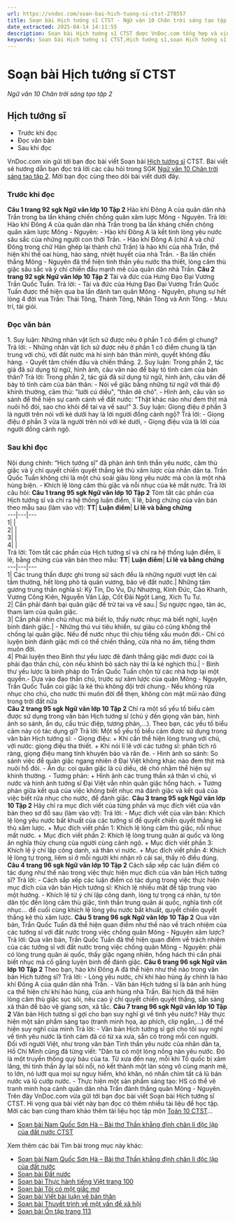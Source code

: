 ```yaml
---
url: https://vndoc.com/soan-bai-hich-tuong-si-ctst-278557
title: Soạn bài Hịch tướng sĩ CTST - Ngữ văn 10 Chân trời sáng tạo tập 2 - VnDoc.com
date_extracted: 2025-04-14 14:11:55
description: Soạn bài Hịch tướng sĩ CTST được VnDoc.com tổng hợp và xin gửi tới bạn đọc cùng tham khảo. Mời các bạn cùng theo dõi nội dung soạn Ngữ văn 10 Chân trời sáng tạo tập 2 dưới đây.
keywords: Soạn bài Hịch tướng sĩ CTST,Hịch tướng sĩ,soạn Hịch tướng sĩ,soạn văn Hịch tướng sĩ,soạn văn 10,ngữ văn 10 CTST,văn 10,Ngữ văn 10 Chân trời sáng tạo tập 2,soạn Ngữ văn 10 Chân trời sáng tạo tập 2,ngữ văn 10 chân trời sáng tạo,ngữ văn 10 tập 2 chân trời sáng tạo,Ngữ văn lớp 10 Chân trời sáng tạo tập 2,Ngữ văn 10 sách Chân trời sáng tạo tập 2
---
```


# Soạn bài Hịch tướng sĩ CTST
 _Ngữ văn 10 Chân trời sáng tạo tập 2_
## Hịch tướng sĩ
  * Trước khi đọc
  * Đọc văn bản
  * Sau khi đọc

VnDoc.com xin gửi tới bạn đọc bài viết Soạn bài [Hịch tướng sĩ](<https://vndoc.com/soan-bai-hich-tuong-si-ctst-278557>) CTST. Bài viết sẽ hướng dẫn bạn đọc trả lời các câu hỏi trong SGK [Ngữ văn 10 Chân trời sáng tạo tập 2](<https://vndoc.com/ngu-van-10-chan-troi-sang-tao-tap2>). Mời bạn đọc cùng theo dõi bài viết dưới đây.
### Trước khi đọc
**Câu 1 trang 92 sgk Ngữ văn lớp 10 Tập 2**
Hào khí Đông A của quân dân nhà Trần trong ba lần kháng chiến chống quân xâm lược Mông - Nguyên.
Trả lời:
Hào khí Đông A của quân dân nhà Trần trong ba lần kháng chiến chông quân xâm lược Mông - Nguyên:
\- Hào khí Đông A là kết tinh lòng yêu nước sâu sắc của những người con thời Trần.
\- Hào khí Đông A \(chữ A và chữ Đông trong chữ Hán ghép lại thành chữ Trần\) là hào khí của nhà Trần, thể hiện khí thế oai hùng, hào sảng, nhiệt huyết của nhà Trần.
\- Ba lần chiến thắng Mông - Nguyên đã thể hiện tinh thần yêu nước tha thiết, lòng căm thù giặc sâu sắc và ý chí chiến đấu mạnh mẽ của quân dân nhà Trần.
**Câu 2 trang 92 sgk Ngữ văn lớp 10 Tập 2**
Tài và đức của Hưng Đạo Đại Vương Trần Quốc Tuấn.
Trả lời:
\- Tài và đức của Hưng Đạo Đại Vương Trần Quốc Tuấn được thể hiện qua ba lần đánh tan quân Mông - Nguyên, phụng sự hết lòng 4 đời vua Trần: Thái Tông, Thánh Tông, Nhân Tông và Anh Tông.
\- Mưu trí, tài giỏi.
### Đọc văn bản
1\. Suy luận: Những nhân vật lịch sử được nêu ở phần 1 có điểm gì chung?
Trả lời:
\- Những nhân vật lịch sử được nêu ở phần 1 có điểm chung là tận trung với chủ, với đất nước mà hi sinh bản thân mình, quyết không đầu hàng.
\- Quyết tâm chiến đấu và chiến thắng.
2\. Suy luận: Trong phần 2, tác giả đã sử dụng từ ngữ, hình ảnh, câu văn nào để bày tỏ tình cảm của bản thân?
Trả lời:
Trong phần 2, tác giả đã sử dụng từ ngữ, hình ảnh, câu văn để bày tỏ tình cảm của bản thân:
\- Nói về giặc bằng những từ ngữ với thái độ khinh thường, căm thù: "lưỡi cú diều", “thân dê chó”.
\- Hình ảnh, câu văn so sánh để thể hiện sự canh cánh về đất nước: “Thật khác nào như đem thịt mà nuôi hổ đói, sao cho khỏi để tai vạ về sau\!”
3\. Suy luận: Giọng điệu ở phần 3 là người trên nói với kẻ dưới hay là lời người đồng cảnh ngộ?
Trả lời:
\- Giọng điệu ở phần 3 vừa là người trên nói với kẻ dưới,
\- Giọng điệu vừa là lời của người đồng cảnh ngộ.
### Sau khi đọc
Nội dung chính: “Hịch tướng sĩ” đã phản ánh tinh thần yêu nước, căm thù giặc và ý chí quyết chiến quyết thắng kẻ thù xâm lược của nhân dân ta. Trần Quốc Tuấn không chỉ là một chủ soái giàu lòng yêu nước mà còn là một nhà hùng biện. - Khích lệ lòng căm thù giặc và nỗi nhục của kẻ mất nước.
Trả lời câu hỏi:
**Câu 1 trang 95 sgk Ngữ văn lớp 10 Tập 2**
Tóm tắt các phần của Hịch tướng sĩ và chỉ ra hệ thống luận điểm, lí lẽ, bằng chứng của văn bản theo mẫu sau \(làm vào vở\):
**TT**| **Luận điểm**| **Lí lẽ và bằng chứng**  
---|---|---  
1| |   
2| |   
3| |   
4| |   
Trả lời:
Tóm tắt các phần của Hịch tướng sĩ và chỉ ra hệ thống luận điểm, lí lẽ, bằng chứng của văn bản theo mẫu:
**TT**| **Luận điểm**| **Lí lẽ và bằng chứng**  
---|---|---  
1| Các trung thần được ghi trong sử  sách đều là những người vượt lên cái tầm thường, hết lòng phò tá quân vương, bảo vệ đất nước.| Những tấm gương trung thần nghĩa sĩ: Kỷ Tín, Do Vu, Dự Nhượng, Kính Đức, Cảo Khanh, Vương Công Kiên, Nguyễn Văn Lập, Cốt Đãi Ngột Lang, Xích Tu Tư.  
2| Cần phải đánh bại quân giặc để trừ tai vạ về sau.| Sự ngược ngạo, tàn ác, tham lam của quân giặc.  
3| Cần phải nhìn chủ nhục mà biết lo, thấy nước nhục mà biết nghĩ, luyện binh đánh giặc.| \- Những thú vui tiêu khiển, sự giàu có cũng không thể chống lại quân giặc. Nếu để nước nhục thì chịu tiếng xấu muôn đời.\- Chỉ có luyện binh đánh giặc mới có thể chiến thắng, cửa nhà no ấm, tiếng thơm muôn đời.  
4| Phải luyện theo Binh thư yếu lược đê đánh thắng giặc mới được coi là phải đạo thần chủ, còn nếu khinh bỏ sách này thì là kẻ nghịch thù.| \- Binh thư yếu lược là binh pháp do Trần Quốc Tuấn chộn từ các nhà hợp lại một quyển.\- Dựa vào đạo thần chủ, trước sự xâm lược của quân Mông - Nguyên, Trần Quốc Tuấn coi giặc là kẻ thù không đội trời chung.\- Nếu không rửa nhục cho chủ, cho nước thì muôn đời để thẹn, không còn mặt mũi nào đứng trong trời đất nữa  
**Câu 2 trang 95 sgk Ngữ văn lớp 10 Tập 2**
Chỉ ra một số yếu tố biểu cảm được sử dụng trong văn bản Hịch tướng sĩ \(chú ý đến giọng văn bản, hình ảnh so sánh, ẩn dụ, cấu trúc điệp, tương phản,...\). Theo bạn, các yếu tố biểu cảm này có tác dụng gì?
Trả lời:
Một số yếu tố biểu cảm được sử dụng trong văn bản Hịch tướng sĩ:
\- Giọng điệu:
\+ Khi cần thể hiện lòng trung với chủ, với nước: giọng điệu tha thiết.
\+ Khi nói lí lẽ với các tướng sĩ: phân tích rõ ràng, giọng điệu mang tính khuyên bảo và răn đe.
\- Hình ảnh so sánh: So sánh việc để quân giặc ngang nhiên ở Đại Việt không khác nào đem thịt mà nuôi hổ đói.
\- Ẩn dụ: coi quân giặc là cú diều, dê chó nhằm thể hiện sự khinh thường.
\- Tương phản:
\+ Hình ảnh các trung thần xả thân vì chủ, vì nước và hình ảnh tướng sĩ Đại Việt vẫn nhìn quân giặc hống hách.
\+ Tương phản giữa kết quả của việc không biết nhục mà đánh giặc và kết quả của việc biết rửa nhục cho nước, để đánh giặc.
**Câu 3 trang 95 sgk Ngữ văn lớp 10 Tập 2**
Hãy chỉ ra mục đích viết của từng phần và mục đích viết của văn bản theo sơ đồ sau \(làm vào vở\):
Trả lời:
\- Mục đích viết của văn bản: Khích lệ lòng yêu nước bất khuất của các tướng sĩ để quyết chiến quyết thắng kẻ thù xâm lược.
\+ Mục đích viết phần 1: Khích lệ lòng căm thù giặc, nỗi nhục mất nước.
\+ Mục đích viết phần 2: Khích lệ lòng trung quân ái quốc và lòng ân nghĩa thủy chung của người cùng cảnh ngộ.
\+ Mục đích viết phần 3: Khích lệ ý chí lập công danh, xả thân vì nước.
\+ Mục đích viết phần 4: Khích lệ lòng tự trọng, liêm sỉ ở mỗi người khi nhận rõ cái sai, thấy rõ điều đúng.
**Câu 4 trang 96 sgk Ngữ văn lớp 10 Tập 2**
Cách sắp xếp các luận điểm có tác dụng như thế nào trong việc thực hiện mục đích của văn bản Hịch tướng sĩ?
Trả lời:
\- Cách sắp xếp các luận điểm có tác dụng trong việc thực hiện mục đích của văn bản Hịch tướng sĩ: Khích lệ nhiều mặt để tập trung vào một hướng.
\- Khích lệ từ ý chí lập công danh, lòng tự trọng cá nhân, tự tôn dân tộc đến lòng căm thù giặc, tinh thần trung quân ái quốc, nghĩa tình cốt nhục... để cuối cùng khích lệ lòng yêu nước bất khuất, quyết chiến quyết thắng kẻ thù xâm lược.
**Câu 5 trang 96 sgk Ngữ văn lớp 10 Tập 2**
Qua văn bản, Trần Quốc Tuấn đã thể hiện quan điểm như thế nào về trách nhiệm của các tướng sĩ với đất nước trong việc chống quân Mông - Nguyên xâm lược?
Trả lời:
Qua văn bản, Trần Quốc Tuấn đã thể hiện quan điểm về trách nhiệm của các tướng sĩ với đất nước trong việc chống quân Mông - Nguyên: phải có lòng trung quân ái quốc, thấy giặc ngang nhiên, hống hách thì cần phải biết nhục mà cố gắng luyện binh để đánh giặc.
**Câu 6 trang 96 sgk Ngữ văn lớp 10 Tập 2**
Theo bạn, hào khí Đông A đã thể hiện như thế nào trong văn bản Hịch tướng sĩ?
Trả lời:
\- Lòng yêu nước, chí khí hào hùng ấy chính là hào khí Đông A của quân dân nhà Trần.
\- Văn bản Hịch tướng sĩ là bản anh hùng ca thể hiện chí khí hào hùng, của anh hùng nhà Trần. Bài hịch đã thể hiện lòng căm thù giặc sục sôi, nêu cao ý chí quyết chiến quyết thắng, sẵn sàng xả thân để bảo vệ giang sơn, xã tắc.
**Câu 7 trang 96 sgk Ngữ văn lớp 10 Tập 2**
Văn bản Hịch tướng sĩ gợi cho bạn suy nghĩ gì về tình yêu nước? Hãy thực hiện một sản phẩm sáng tạo \(tranh minh họa, áp phích, clip ngắn,...\) để thể hiện suy nghĩ của mình
Trả lời:
\- Văn bản Hịch tướng sĩ gợi cho tôi suy nghĩ về tình yêu nước là tình cảm đã có từ xa xưa, sẵn có trong mỗi con người. Đối với người Việt, như trong văn bản Tinh thần yêu nước của nhân dân ta, Hồ Chí Minh cũng đã từng viết: "Dân ta có một lòng nồng nàn yêu nước. Đó là một truyền thống quý báu của ta. Từ xưa đến nay, mỗi khi Tổ quốc bị xâm lăng, thì tinh thần ấy lại sôi nổi, nó kết thành một làn sóng vô cùng mạnh mẽ, to lớn, nó lướt qua mọi sự nguy hiểm, khó khăn, nó nhấn chìm tất cả lũ bán nước và lũ cướp nước.
\- Thực hiện một sản phẩm sáng tạo: HS có thể vẽ tranh minh họa cảnh quân dân nhà Trần đánh thắng quân Mông - Nguyên.
Trên đây VnDoc.com vừa gửi tới bạn đọc bài viết Soạn bài Hịch tướng sĩ CTST. Hi vọng qua bài viết này bạn đọc có thêm nhiều tài liệu để học tập. Mời các bạn cùng tham khảo thêm tài liệu học tập môn [Toán 10 CTST](<https://vndoc.com/toan-10-chan-troi-sang-tao-tap2>)...
  * [Soạn bài Nam Quốc Sơn Hà – Bài thơ Thần khẳng định chân lí độc lập của đất nước CTST](<https://vndoc.com/soan-bai-nam-quoc-son-ha-bai-tho-than-khang-dinh-chan-li-doc-lap-cua-dat-nuoc-ctst-278562>)

Xem thêm các bài Tìm bài trong mục này khác:
  * [Soạn bài Nam Quốc Sơn Hà – Bài thơ Thần khẳng định chân lí độc lập của đất nước](</soan-bai-nam-quoc-son-ha-bai-tho-than-khang-dinh-chan-li-doc-lap-cua-dat-nuoc-ctst-278562>)
  * [Soạn bài Đất nước](</soan-bai-dat-nuoc-ctst-278565>)
  * [Soạn bài Thực hành tiếng Việt trang 100](</soan-bai-thuc-hanh-tieng-viet-trang-100-ctst-278567>)
  * [Soạn bài Tôi có một giấc mơ](</soan-bai-toi-co-mot-giac-mo-ctst-278569>)
  * [Soạn bài Viết bài luận về bản thân](</soan-bai-viet-bai-luan-ve-ban-than-ctst-278572>)
  * [Soạn bài Thuyết trình về một vấn đề xã hội](</soan-bai-thuyet-trinh-ve-mot-van-de-xa-hoi-ctst-278574>)
  * [Soạn bài Ôn tập trang 113](</soan-bai-on-tap-trang-113-ctst-278581>)

